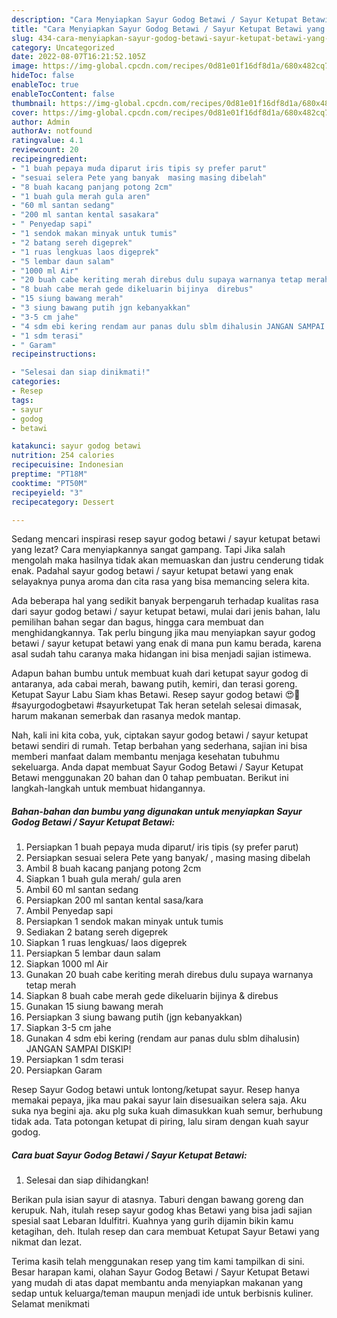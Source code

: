 ```yaml
---
description: "Cara Menyiapkan Sayur Godog Betawi / Sayur Ketupat Betawi yang Enak Banget, Buat Buka Puasa}"
title: "Cara Menyiapkan Sayur Godog Betawi / Sayur Ketupat Betawi yang Enak Banget, Buat Buka Puasa}"
slug: 434-cara-menyiapkan-sayur-godog-betawi-sayur-ketupat-betawi-yang-enak-banget-buat-buka-puasa
category: Uncategorized
date: 2022-08-07T16:21:52.105Z
image: https://img-global.cpcdn.com/recipes/0d81e01f16df8d1a/680x482cq70/sayur-godog-betawi-sayur-ketupat-betawi-foto-resep-utama.jpg
hideToc: false
enableToc: true
enableTocContent: false
thumbnail: https://img-global.cpcdn.com/recipes/0d81e01f16df8d1a/680x482cq70/sayur-godog-betawi-sayur-ketupat-betawi-foto-resep-utama.jpg
cover: https://img-global.cpcdn.com/recipes/0d81e01f16df8d1a/680x482cq70/sayur-godog-betawi-sayur-ketupat-betawi-foto-resep-utama.jpg
author: Admin
authorAv: notfound
ratingvalue: 4.1
reviewcount: 20
recipeingredient:
- "1 buah pepaya muda diparut iris tipis sy prefer parut"
- "sesuai selera Pete yang banyak  masing masing dibelah"
- "8 buah kacang panjang potong 2cm"
- "1 buah gula merah gula aren"
- "60 ml santan sedang"
- "200 ml santan kental sasakara"
- " Penyedap sapi"
- "1 sendok makan minyak untuk tumis"
- "2 batang sereh digeprek"
- "1 ruas lengkuas laos digeprek"
- "5 lembar daun salam"
- "1000 ml Air"
- "20 buah cabe keriting merah direbus dulu supaya warnanya tetap merah"
- "8 buah cabe merah gede dikeluarin bijinya  direbus"
- "15 siung bawang merah"
- "3 siung bawang putih jgn kebanyakkan"
- "3-5 cm jahe"
- "4 sdm ebi kering rendam aur panas dulu sblm dihalusin JANGAN SAMPAI DISKIP"
- "1 sdm terasi"
- " Garam"
recipeinstructions:

- "Selesai dan siap dinikmati!"
categories:
- Resep
tags:
- sayur
- godog
- betawi

katakunci: sayur godog betawi 
nutrition: 254 calories
recipecuisine: Indonesian
preptime: "PT18M"
cooktime: "PT50M"
recipeyield: "3"
recipecategory: Dessert

---
```



Sedang mencari inspirasi resep sayur godog betawi / sayur ketupat betawi yang lezat? Cara menyiapkannya sangat gampang. Tapi Jika salah mengolah maka hasilnya tidak akan memuaskan dan justru cenderung tidak enak. Padahal sayur godog betawi / sayur ketupat betawi yang enak selayaknya punya aroma dan cita rasa yang bisa memancing selera kita.


Ada beberapa hal yang sedikit banyak berpengaruh terhadap kualitas rasa dari sayur godog betawi / sayur ketupat betawi, mulai dari jenis bahan, lalu pemilihan bahan segar dan bagus, hingga cara membuat dan menghidangkannya. Tak perlu bingung jika mau menyiapkan sayur godog betawi / sayur ketupat betawi yang enak di mana pun kamu berada, karena asal sudah tahu caranya maka hidangan ini bisa menjadi sajian istimewa.

Adapun bahan bumbu untuk membuat kuah dari ketupat sayur godog di antaranya, ada cabai merah, bawang putih, kemiri, dan terasi goreng. Ketupat Sayur Labu Siam khas Betawi. Resep sayur godog betawi 😍🤩#sayurgodogbetawi #sayurketupat Tak heran setelah selesai dimasak, harum makanan semerbak dan rasanya medok mantap.


Nah, kali ini kita coba, yuk, ciptakan sayur godog betawi / sayur ketupat betawi sendiri di rumah. Tetap berbahan yang sederhana, sajian ini bisa memberi manfaat dalam membantu menjaga kesehatan tubuhmu sekeluarga. Anda dapat membuat Sayur Godog Betawi / Sayur Ketupat Betawi menggunakan 20 bahan dan 0 tahap pembuatan. Berikut ini langkah-langkah untuk membuat hidangannya.

<!--inarticleads1-->

##### Bahan-bahan dan bumbu yang digunakan untuk menyiapkan Sayur Godog Betawi / Sayur Ketupat Betawi:

1. Persiapkan 1 buah pepaya muda diparut/ iris tipis (sy prefer parut)
1. Persiapkan sesuai selera Pete yang banyak/ , masing masing dibelah
1. Ambil 8 buah kacang panjang potong 2cm
1. Siapkan 1 buah gula merah/ gula aren
1. Ambil 60 ml santan sedang
1. Persiapkan 200 ml santan kental sasa/kara
1. Ambil  Penyedap sapi
1. Persiapkan 1 sendok makan minyak untuk tumis
1. Sediakan 2 batang sereh digeprek
1. Siapkan 1 ruas lengkuas/ laos digeprek
1. Persiapkan 5 lembar daun salam
1. Siapkan 1000 ml Air
1. Gunakan 20 buah cabe keriting merah direbus dulu supaya warnanya tetap merah
1. Siapkan 8 buah cabe merah gede dikeluarin bijinya &amp; direbus
1. Gunakan 15 siung bawang merah
1. Persiapkan 3 siung bawang putih (jgn kebanyakkan)
1. Siapkan 3-5 cm jahe
1. Gunakan 4 sdm ebi kering (rendam aur panas dulu sblm dihalusin) JANGAN SAMPAI DISKIP!
1. Persiapkan 1 sdm terasi
1. Persiapkan  Garam


Resep Sayur Godog betawi untuk lontong/ketupat sayur. Resep hanya memakai pepaya, jika mau pakai sayur lain disesuaikan selera saja. Aku suka nya begini aja. aku plg suka kuah dimasukkan kuah semur, berhubung tidak ada. Tata potongan ketupat di piring, lalu siram dengan kuah sayur godog. 

<!--inarticleads2-->

##### Cara buat Sayur Godog Betawi / Sayur Ketupat Betawi:


1. Selesai dan siap dihidangkan!

Berikan pula isian sayur di atasnya. Taburi dengan bawang goreng dan kerupuk. Nah, itulah resep sayur godog khas Betawi yang bisa jadi sajian spesial saat Lebaran Idulfitri. Kuahnya yang gurih dijamin bikin kamu ketagihan, deh. Itulah resep dan cara membuat Ketupat Sayur Betawi yang nikmat dan lezat. 

Terima kasih telah menggunakan resep yang tim kami tampilkan di sini. Besar harapan kami, olahan Sayur Godog Betawi / Sayur Ketupat Betawi yang mudah di atas dapat membantu anda menyiapkan makanan yang sedap untuk keluarga/teman maupun menjadi ide untuk berbisnis kuliner. Selamat menikmati

